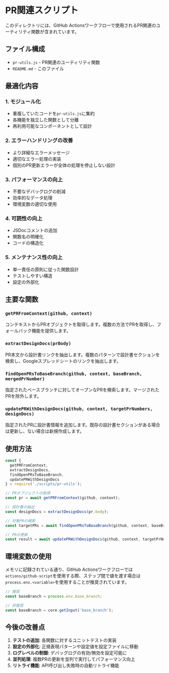 # PR関連スクリプト

このディレクトリには、GitHub Actionsワークフローで使用されるPR関連のユーティリティ関数が含まれています。

## ファイル構成

- `pr-utils.js` - PR関連のユーティリティ関数
- `README.md` - このファイル

## 最適化内容

### 1. モジュール化
- 重複していたコードを`pr-utils.js`に集約
- 各機能を独立した関数として分離
- 再利用可能なコンポーネントとして設計

### 2. エラーハンドリングの改善
- より詳細なエラーメッセージ
- 適切なエラー処理の実装
- 個別のPR更新エラーが全体の処理を停止しない設計

### 3. パフォーマンスの向上
- 不要なデバッグログの削減
- 効率的なデータ処理
- 環境変数の適切な使用

### 4. 可読性の向上
- JSDocコメントの追加
- 関数名の明確化
- コードの構造化

### 5. メンテナンス性の向上
- 単一責任の原則に従った関数設計
- テストしやすい構造
- 設定の外部化

## 主要な関数

### `getPRFromContext(github, context)`
コンテキストからPRオブジェクトを取得します。複数の方法でPRを取得し、フォールバック機能を提供します。

### `extractDesignDocs(prBody)`
PR本文から設計書リンクを抽出します。複数のパターンで設計書セクションを検索し、Googleスプレッドシートのリンクを抽出します。

### `findOpenPRsToBaseBranch(github, context, baseBranch, mergedPrNumber)`
指定されたベースブランチに対してオープンなPRを検索します。マージされたPRを除外します。

### `updatePRWithDesignDocs(github, context, targetPrNumbers, designDocs)`
指定されたPRに設計書情報を追加します。既存の設計書セクションがある場合は更新し、ない場合は新規作成します。

## 使用方法

```javascript
const { 
  getPRFromContext, 
  extractDesignDocs, 
  findOpenPRsToBaseBranch, 
  updatePRWithDesignDocs 
} = require('./scripts/pr-utils');

// PRオブジェクトの取得
const pr = await getPRFromContext(github, context);

// 設計書の抽出
const designDocs = extractDesignDocs(pr.body);

// 対象PRの検索
const targetPRs = await findOpenPRsToBaseBranch(github, context, baseBranch, mergedPrNumber);

// PRの更新
const result = await updatePRWithDesignDocs(github, context, targetPrNumbers, designDocs);
```

## 環境変数の使用

メモリに記録されている通り、GitHub Actionsワークフローでは`actions/github-script`を使用する際、ステップ間で値を渡す場合は`process.env.<variable>`を使用することが推奨されています。

```javascript
// 推奨
const baseBranch = process.env.base_branch;

// 非推奨
const baseBranch = core.getInput('base_branch');
```

## 今後の改善点

1. **テストの追加**: 各関数に対するユニットテストの実装
2. **設定の外部化**: 正規表現パターンや設定値を設定ファイルに移動
3. **ログレベルの制御**: デバッグログの有効/無効を設定可能に
4. **並列処理**: 複数PRの更新を並列で実行してパフォーマンス向上
5. **リトライ機能**: API呼び出し失敗時の自動リトライ機能 